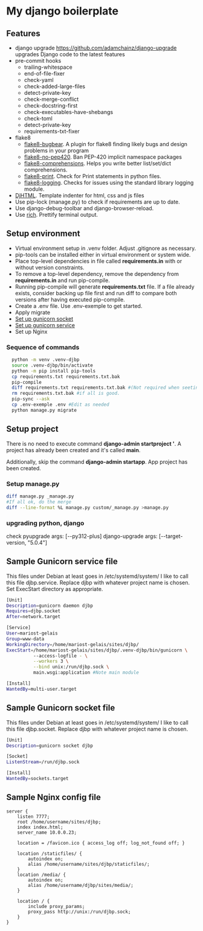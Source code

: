 # My django boilerplate

## Features

- django upgrade https://github.com/adamchainz/django-upgrade
  upgrades Django code to the latest features
- pre-commit hooks
  - trailing-whitespace
  - end-of-file-fixer
  - check-yaml
  - check-added-large-files
  - detect-private-key
  - check-merge-conflict
  - check-docstring-first
  - check-executables-have-shebangs
  - check-toml
  - detect-private-key
  - requirements-txt-fixer
- flake8
  - [flake8-bugbear](https://pypi.org/project/flake8-bugbear/). A plugin for flake8 finding likely bugs and design problems in your program
  - [flake8-no-pep420](https://pypi.org/project/flake8-no-pep420/). Ban PEP-420 implicit namespace packages
  - [flake8-comprehensions](https://pypi.org/project/flake8-comprehensions/). Helps you write better list/set/dict comprehensions.
  - [flake8-print](https://pypi.org/project/flake8-print/). Check for Print statements in python files.
  - [flake8-logging](https://pypi.org/project/flake8-logging/). Checks for issues using the standard library logging module.
- [DjHTML](https://github.com/rtts/djhtml). Template indenter for html, css and js files
- Use pip-lock (manage.py) to check if requirements are up to date.
- Use django-debug-toolbar and django-browser-reload.
- Use [rich](https://rich.readthedocs.io/en/stable/). Prettify terminal output.

## Setup environment

- Virtual environment setup in .venv folder. Adjust .gitignore as necessary.
- pip-tools can be installed either in virtual environment or system wide.
- Place top-level dependencies in file called **requirements.in** with or without version constraints.
- To remove a top-level dependency, remove the dependency from **requirements.in** and run pip-compile.
- Running pip-compile will generate **requirements.txt** file. If a file already exists, consider backing up file first and run diff to compare both versions after having executed pip-compile.
- Create a .env file. Use .env-exemple to get started.
- Apply migrate
- [Set up gunicorn socket](#gunicorn-socket)
- [Set up gunicorn service](#gunicorn-service)
- Set up Nginx

### Sequence of commands

```bash
  python -m venv .venv-djbp
  source .venv-djbp/bin/activate
  python -m pip install pip-tools
  cp requirements.txt requirements.txt.bak
  pip-compile
  diff requirements.txt requirements.txt.bak #(Not required when seeting-up for first time)
  rm requirements.txt.bak #if all is good.
  pip-sync --ask
  cp .env-exemple .env #Edit as needed
  python manage.py migrate
```

## Setup project

There is no need to execute command **django-admin startproject <your project name>'**. A project has already been created and it's called **main**.

Additionally, skip the command **django-admin startapp**. App project has been created.

### Setup manage.py

```bash
diff manage.py _manage.py
#If all ok, do the merge
diff --line-format %L manage.py custom/_manage.py >manage.py
```

### upgrading python, django

check pyupgrade args: [--py312-plus]
django-upgrade args: [--target-version, "5.0.4"]

## Sample Gunicorn service file <a id="gunicorn-service"></a>

This files under Debian at least goes in /etc/systemd/system/
I like to call this file djbp.service. Replace djbp with whatever project name is chosen.
Set ExecStart directory as appropriate.

```bash
[Unit]
Description=gunicorn daemon djbp
Requires=djbp.socket
After=network.target

[Service]
User=mariost-gelais
Group=www-data
WorkingDirectory=/home/mariost-gelais/sites/djbp/
ExecStart=/home/mariost-gelais/sites/djbp/.venv-djbp/bin/gunicorn \
          --access-logfile - \
          --workers 3 \
          --bind unix:/run/djbp.sock \
          main.wsgi:application #Note main module

[Install]
WantedBy=multi-user.target
```

## Sample Gunicorn socket file <a id='gunicorn-socket'></a>

This files under Debian at least goes in /etc/systemd/system/
I like to call this file djbp.socket. Replace djbp with whatever project name is chosen.

```bash
[Unit]
Description=gunicorn socket djbp

[Socket]
ListenStream=/run/djbp.sock

[Install]
WantedBy=sockets.target
```

## Sample Nginx config file <a id='nginx-conf'></a>

```
server {
    listen 7777;
    root /home/username/sites/djbp;
    index index.html;
    server_name 10.0.0.23;

    location = /favicon.ico { access_log off; log_not_found off; }

    location /staticfiles/ {
        autoindex on;
        alias /home/username/sites/djbp/staticfiles/;
    }
    location /media/ {
        autoindex on;
        alias /home/username/djbp/sites/media/;
    }

    location / {
        include proxy_params;
        proxy_pass http://unix:/run/djbp.sock;
    }
}
```

